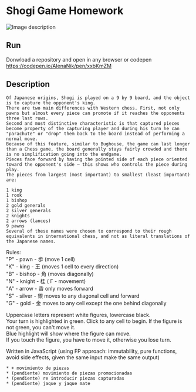 # Shogi Game Homework
![Image description](https://i.ibb.co/N9mwxjT/e756e525cd5bde1a15e4d4d374ce2122.gif)

## Run
Donwload a repository and open in any browser or codepen https://codepen.io/AlenaNik/pen/xxbKmZM

## Description
```
Of Japanese origins, Shogi is played on a 9 by 9 board, and the object is to capture the opponent's king. 
There are two main differences with Western chess. First, not only pawns but almost every piece can promote if it reaches the opponents three last rows. 
Second and most distinctive characteristic is that captured pieces become property of the capturing player and during his turn he can "parachute" or "drop" them back to the board instead of performing a normal move. 
Because of this feature, similar to Bughouse, the game can last longer than a Chess game, the board generally stays fairly crowded and there is no simplification going into the endgame.
Pieces face forward by having the pointed side of each piece oriented toward the opponent's side – this shows who controls the piece during play. 
The pieces from largest (most important) to smallest (least important) are:

1 king
1 rook
1 bishop
2 gold generals
2 silver generals
2 knights
2 arrows (lances)
9 pawns
Several of these names were chosen to correspond to their rough equivalents in international chess, and not as literal translations of the Japanese names.
```

Rules: <br />
"P" - pawn - 歩 (move 1 cell) <br />
"K" - king - 王 (moves 1 cell to every direction) <br />
"B" - bishop - 角 (moves diagonally) <br />
"N" - knight - 桂 ( Г - movement) <br />
"A" - arrow - 香 only moves forward <br />
"S" - silver - 銀 moves to any diagonal cell and forward <br />
"G" - gold - 金 moves to any cell except the one behind diagonally  <br />

Uppercase letters represent white figures, lowercase black. <br />
Your turn is highlighted in green. Click to any cell to begin. If the figure is not green, you can't move it.<br />
Blue highlight will show where the figure can move.<br />
If you touch the figure, you have to move it, otherwise you lose turn. <br />

Written in JavaScript (using FP approach: immutability, pure functions, avoid side effects, given the same input make the same output)
```
* + movimiento de piezas
* (pendiente) movimiento de piezas promocionadas
* (pendiente) re introducir piezas capturadas
* (pendiente) jaque y jaque mate 

```
